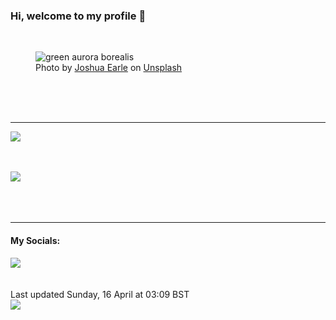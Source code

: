 <h3>Hi, welcome to my profile 👋</h3>

<br />
<figure>
  <img
    src="https://images.unsplash.com/photo-1542627054-304853017c33?crop=entropy&cs=tinysrgb&fit=max&fm=jpg&ixid=MnwyNzQ3MDB8MHwxfHJhbmRvbXx8fHx8fHx8fDE2ODE2MDcxMDQ&ixlib=rb-4.0.3&q=80&w=1080&auto=format"
    alt="green aurora borealis" 
  />
  <figcaption>Photo by <a
    href="https://unsplash.com/@joshuaearle?utm_source=Profile%20readme&utm_medium=referral">Joshua Earle</a> on <a
    href="https://unsplash.com/?utm_source=Profile%20readme&utm_medium=referral">Unsplash</a></figcaption>
</figure>




  <br /><br /><br />

<hr />
<img
  src="https://github-readme-stats.vercel.app/api?username=shanelucy&show_icons=true&theme=calm"
/>
<br /><br /><br />

<img 
  src="https://github-readme-stats.vercel.app/api/top-langs/?username=shanelucy&theme=calm"
/>
<br /><br /><br /><br />
<hr />
<h4>My Socials:</h4>
<a href="https://uk.linkedin.com/in/shane-lucy-4735b616a">
  <img
    src="https://img.shields.io/badge/linkedin%20-%230077B5.svg?&style=for-the-badge&logo=linkedin&logoColor=white"
  />
</a>
<br /><br /><br />
Last updated Sunday, 16 April at 03:09 BST
<br />
<img
  src="https://github.com/ShaneLucy/ShaneLucy/workflows/README%20build/badge.svg"
/>
